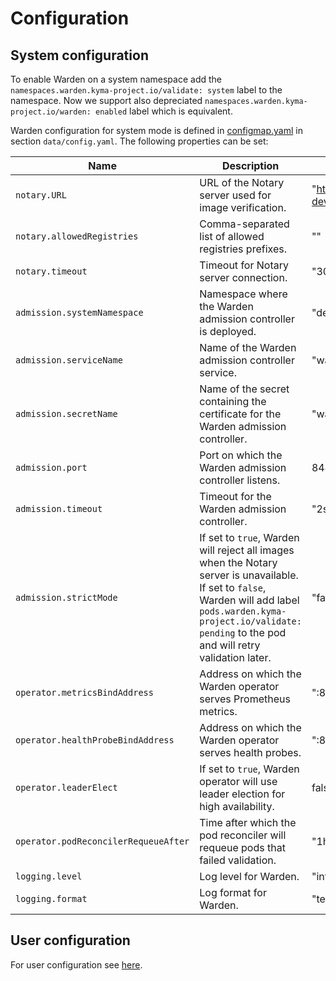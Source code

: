 # Configuration

## System configuration

To enable Warden on a system namespace add the `namespaces.warden.kyma-project.io/validate: system` label to the namespace.
Now we support also depreciated `namespaces.warden.kyma-project.io/warden: enabled` label which is equivalent.

Warden configuration for system mode is defined in [configmap.yaml](../../../charts/warden/templates/configmap.yaml) in section `data/config.yaml`.
The following properties can be set:

| Name                                 | Description                                                                                                                                                                                                                 | Default value                                |
|--------------------------------------|-----------------------------------------------------------------------------------------------------------------------------------------------------------------------------------------------------------------------------|----------------------------------------------|
| `notary.URL`                         | URL of the Notary server used for image verification.                                                                                                                                                                       | "https://signing-dev.repositories.cloud.sap" |
| `notary.allowedRegistries`           | Comma-separated list of allowed registries prefixes.                                                                                                                                                                        | ""                                           |
| `notary.timeout`                     | Timeout for Notary server connection.                                                                                                                                                                                       | "30s"                                        |
| `admission.systemNamespace`          | Namespace where the Warden admission controller is deployed.                                                                                                                                                                | "default"                                    |
| `admission.serviceName`              | Name of the Warden admission controller service.                                                                                                                                                                            | "warden-admission"                           |
| `admission.secretName`               | Name of the secret containing the certificate for the Warden admission controller.                                                                                                                                          | "warden-admission-cert"                      |
| `admission.port`                     | Port on which the Warden admission controller listens.                                                                                                                                                                      | 8443                                         |
| `admission.timeout`                  | Timeout for the Warden admission controller.                                                                                                                                                                                | "2s"                                         |
| `admission.strictMode`               | If set to `true`, Warden will reject all images when the Notary server is unavailable. If set to `false`, Warden will add label `pods.warden.kyma-project.io/validate: pending` to the pod and will retry validation later. | "false"                                      |
| `operator.metricsBindAddress`        | Address on which the Warden operator serves Prometheus metrics.                                                                                                                                                             | ":8080"                                      |
| `operator.healthProbeBindAddress`    | Address on which the Warden operator serves health probes.                                                                                                                                                                  | ":8081"                                      |
| `operator.leaderElect`               | If set to `true`, Warden operator will use leader election for high availability.                                                                                                                                           | false                                        |
| `operator.podReconcilerRequeueAfter` | Time after which the pod reconciler will requeue pods that failed validation.                                                                                                                                               | "1h"                                         |
| `logging.level`                      | Log level for Warden.                                                                                                                                                                                                       | "info"                                       |
| `logging.format`                     | Log format for Warden.                                                                                                                                                                                                      | "text"                                       |

## User configuration

For user configuration see [here](../../user/tutorial/01-10-configure-user.md).